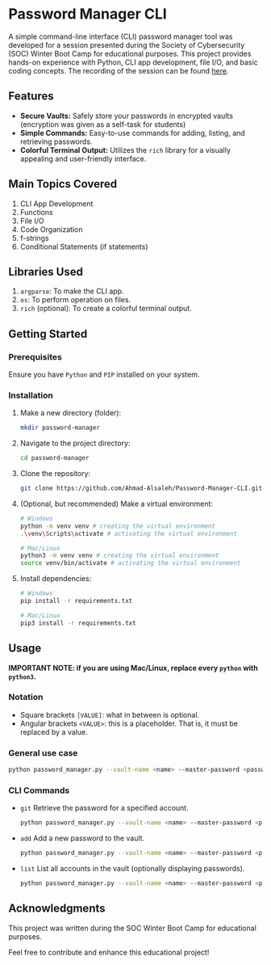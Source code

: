 # Password Manager CLI

A simple command-line interface (CLI) password manager tool was developed for a session presented during the Society of Cybersecurity (SOC) Winter Boot Camp for educational purposes. This project provides hands-on experience with Python, CLI app development, file I/O, and basic coding concepts. The recording of the session can be found [here](https://youtu.be/fbM739icFls?t=2457).

## Features

- **Secure Vaults:** Safely store your passwords in encrypted vaults (encryption was given as a self-task for students)
- **Simple Commands:** Easy-to-use commands for adding, listing, and retrieving passwords.
- **Colorful Terminal Output:** Utilizes the `rich` library for a visually appealing and user-friendly interface.

## Main Topics Covered

1. CLI App Development
2. Functions
3. File I/O
4. Code Organization
5. f-strings
6. Conditional Statements (if statements)

## Libraries Used

1. `argparse`: To make the CLI app.
2. `os`: To perform operation on files.
3. `rich` (optional): To create a colorful terminal output.

## Getting Started

### Prerequisites

Ensure you have `Python` and `PIP` installed on your system.

### Installation

1. Make a new directory (folder):

   ```bash
   mkdir password-manager
   ```
2. Navigate to the project directory:

   ```bash
   cd password-manager
   ```
3. Clone the repository:

   ```bash
   git clone https://github.com/Ahmad-Alsaleh/Password-Manager-CLI.git
   ```
4. (Optional, but recommended) Make a virtual environment:
    ```bash
    # Windows
    python -m venv venv # creating the virtual environment
    .\venv\Scripts\activate # activating the virtual environment
    ```
    
    ```bash
    # Mac/Linux
    python3 -m venv venv # creating the virtual environment
    source venv/bin/activate # activating the virtual environment
    ```
5. Install dependencies:

   ```bash
   # Windows
   pip install -r requirements.txt
   ```

   ```bash
   # Mac/Linux
   pip3 install -r requirements.txt
   ```

## Usage

**IMPORTANT NOTE: if you are using Mac/Linux, replace every `python` with `python3`.**

### Notation

* Square brackets `[VALUE]`: what in between is optional.
* Angular brackets `<VALUE>`: this is a placeholder. That is, it must be replaced by a value.

### General use case

```bash
python password_manager.py --vault-name <name> --master-password <password> COMMAND [OPTIONS]
```

### CLI Commands

* `git` Retrieve the password for a specified account.

  ```bash
  python password_manager.py --vault-name <name> --master-password <password> get <account-name>
  ```
* `add` Add a new password to the vault.

  ```bash
  python password_manager.py --vault-name <name> --master-password <password> add <account-name> <password>
  ```
* `list` List all accounts in the vault (optionally displaying passwords).

  ```bash
  python password_manager.py --vault-name <name> --master-password <password> list [--show-passwords]
  ```

## Acknowledgments

This project was written during the SOC Winter Boot Camp for educational purposes.

Feel free to contribute and enhance this educational project!
